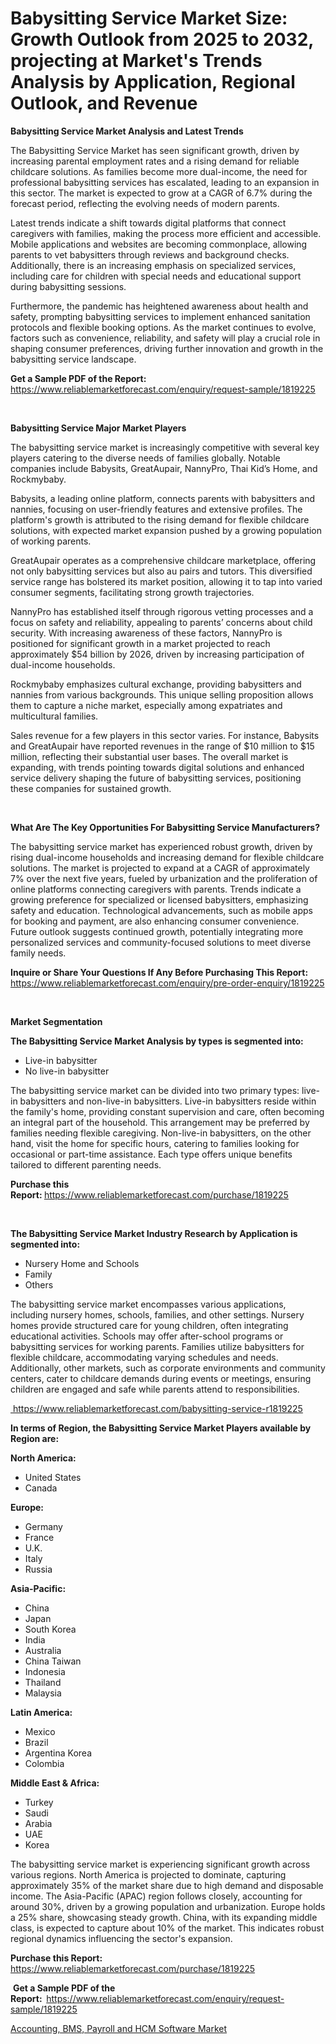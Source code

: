 <p><h1>Babysitting Service Market Size: Growth Outlook from 2025 to 2032, projecting at Market's Trends Analysis by Application, Regional Outlook, and Revenue</h1></p><p><strong>Babysitting Service Market Analysis and Latest Trends</strong></p>
<p><p>The Babysitting Service Market has seen significant growth, driven by increasing parental employment rates and a rising demand for reliable childcare solutions. As families become more dual-income, the need for professional babysitting services has escalated, leading to an expansion in this sector. The market is expected to grow at a CAGR of 6.7% during the forecast period, reflecting the evolving needs of modern parents.</p><p>Latest trends indicate a shift towards digital platforms that connect caregivers with families, making the process more efficient and accessible. Mobile applications and websites are becoming commonplace, allowing parents to vet babysitters through reviews and background checks. Additionally, there is an increasing emphasis on specialized services, including care for children with special needs and educational support during babysitting sessions.</p><p>Furthermore, the pandemic has heightened awareness about health and safety, prompting babysitting services to implement enhanced sanitation protocols and flexible booking options. As the market continues to evolve, factors such as convenience, reliability, and safety will play a crucial role in shaping consumer preferences, driving further innovation and growth in the babysitting service landscape.</p></p>
<p><strong>Get a Sample PDF of the Report:&nbsp;</strong> <a href="https://www.reliablemarketforecast.com/enquiry/request-sample/1819225?utm_campaign=2479&utm_medium=2&utm_source=Github&utm_content=ia&utm_term=09032025&utm_id=babysitting-service">https://www.reliablemarketforecast.com/enquiry/request-sample/1819225</a></p>
<p>&nbsp;</p>
<p><strong>Babysitting Service Major Market Players</strong></p>
<p><p>The babysitting service market is increasingly competitive with several key players catering to the diverse needs of families globally. Notable companies include Babysits, GreatAupair, NannyPro, Thai Kid’s Home, and Rockmybaby. </p><p>Babysits, a leading online platform, connects parents with babysitters and nannies, focusing on user-friendly features and extensive profiles. The platform's growth is attributed to the rising demand for flexible childcare solutions, with expected market expansion pushed by a growing population of working parents. </p><p>GreatAupair operates as a comprehensive childcare marketplace, offering not only babysitting services but also au pairs and tutors. This diversified service range has bolstered its market position, allowing it to tap into varied consumer segments, facilitating strong growth trajectories. </p><p>NannyPro has established itself through rigorous vetting processes and a focus on safety and reliability, appealing to parents’ concerns about child security. With increasing awareness of these factors, NannyPro is positioned for significant growth in a market projected to reach approximately $54 billion by 2026, driven by increasing participation of dual-income households.</p><p>Rockmybaby emphasizes cultural exchange, providing babysitters and nannies from various backgrounds. This unique selling proposition allows them to capture a niche market, especially among expatriates and multicultural families.</p><p>Sales revenue for a few players in this sector varies. For instance, Babysits and GreatAupair have reported revenues in the range of $10 million to $15 million, reflecting their substantial user bases. The overall market is expanding, with trends pointing towards digital solutions and enhanced service delivery shaping the future of babysitting services, positioning these companies for sustained growth.</p></p>
<p>&nbsp;</p>
<p><strong>What Are The Key Opportunities For Babysitting Service Manufacturers?</strong></p>
<p><p>The babysitting service market has experienced robust growth, driven by rising dual-income households and increasing demand for flexible childcare solutions. The market is projected to expand at a CAGR of approximately 7% over the next five years, fueled by urbanization and the proliferation of online platforms connecting caregivers with parents. Trends indicate a growing preference for specialized or licensed babysitters, emphasizing safety and education. Technological advancements, such as mobile apps for booking and payment, are also enhancing consumer convenience. Future outlook suggests continued growth, potentially integrating more personalized services and community-focused solutions to meet diverse family needs.</p></p>
<p><strong>Inquire or Share Your Questions If Any Before Purchasing This Report:</strong> <a href="https://www.reliablemarketforecast.com/enquiry/pre-order-enquiry/1819225?utm_campaign=2479&utm_medium=2&utm_source=Github&utm_content=ia&utm_term=09032025&utm_id=babysitting-service">https://www.reliablemarketforecast.com/enquiry/pre-order-enquiry/1819225</a></p>
<p>&nbsp;</p>
<p><strong>Market Segmentation</strong></p>
<p><strong>The Babysitting Service Market Analysis by types is segmented into:</strong></p>
<p><ul><li>Live-in babysitter</li><li>No live-in babysitter</li></ul></p>
<p><p>The babysitting service market can be divided into two primary types: live-in babysitters and non-live-in babysitters. Live-in babysitters reside within the family's home, providing constant supervision and care, often becoming an integral part of the household. This arrangement may be preferred by families needing flexible caregiving. Non-live-in babysitters, on the other hand, visit the home for specific hours, catering to families looking for occasional or part-time assistance. Each type offers unique benefits tailored to different parenting needs.</p></p>
<p><strong>Purchase this Report:&nbsp;</strong><a href="https://www.reliablemarketforecast.com/purchase/1819225?utm_campaign=2479&utm_medium=2&utm_source=Github&utm_content=ia&utm_term=09032025&utm_id=babysitting-service">https://www.reliablemarketforecast.com/purchase/1819225</a></p>
<p>&nbsp;</p>
<p><strong>The Babysitting Service Market Industry Research by Application is segmented into:</strong></p>
<p><ul><li>Nursery Home and Schools</li><li>Family</li><li>Others</li></ul></p>
<p><p>The babysitting service market encompasses various applications, including nursery homes, schools, families, and other settings. Nursery homes provide structured care for young children, often integrating educational activities. Schools may offer after-school programs or babysitting services for working parents. Families utilize babysitters for flexible childcare, accommodating varying schedules and needs. Additionally, other markets, such as corporate environments and community centers, cater to childcare demands during events or meetings, ensuring children are engaged and safe while parents attend to responsibilities.</p></p>
<p><a href="https://www.reliablemarketforecast.com/babysitting-service-r1819225?utm_campaign=2479&utm_medium=2&utm_source=Github&utm_content=ia&utm_term=09032025&utm_id=babysitting-service">&nbsp;https://www.reliablemarketforecast.com/babysitting-service-r1819225</a></p>
<p><strong>In terms of Region, the Babysitting Service Market Players available by Region are:</strong></p>
<p>
    <p> <strong> North America: </strong>
        <ul>
            <li>United States</li>
            <li>Canada</li>
        </ul>
        </p> 
    <p> <strong> Europe: </strong>
        <ul>
            <li>Germany</li>
            <li>France</li>
            <li>U.K.</li>
            <li>Italy</li>
            <li>Russia</li>
        </ul>
        </p> 
    <p> <strong> Asia-Pacific: </strong>
        <ul>
            <li>China</li>
            <li>Japan</li>
            <li>South Korea</li>
            <li>India</li>
            <li>Australia</li>
            <li>China Taiwan</li>
            <li>Indonesia</li>
            <li>Thailand</li>
            <li>Malaysia</li>
        </ul>
        </p> 
    <p> <strong> Latin America: </strong>
        <ul>
            <li>Mexico</li>
            <li>Brazil</li>
            <li>Argentina Korea</li>
            <li>Colombia</li>
        </ul>
        </p> 
    <p> <strong> Middle East & Africa: </strong>
        <ul>
            <li>Turkey</li>
            <li>Saudi</li>
            <li>Arabia</li>
            <li>UAE</li>
            <li>Korea</li>
        </ul>
    </p>
    </p>
<p><p>The babysitting service market is experiencing significant growth across various regions. North America is projected to dominate, capturing approximately 35% of the market share due to high demand and disposable income. The Asia-Pacific (APAC) region follows closely, accounting for around 30%, driven by a growing population and urbanization. Europe holds a 25% share, showcasing steady growth. China, with its expanding middle class, is expected to capture about 10% of the market. This indicates robust regional dynamics influencing the sector's expansion.</p></p>
<p><strong>Purchase this Report: </strong><a href="https://www.reliablemarketforecast.com/purchase/1819225?utm_campaign=2479&utm_medium=2&utm_source=Github&utm_content=ia&utm_term=09032025&utm_id=babysitting-service">https://www.reliablemarketforecast.com/purchase/1819225</a></p>
<p>&nbsp;<strong>Get a Sample PDF of the Report:&nbsp;&nbsp;</strong><a href="https://www.reliablemarketforecast.com/enquiry/request-sample/1819225?utm_campaign=2479&utm_medium=2&utm_source=Github&utm_content=ia&utm_term=09032025&utm_id=babysitting-service">https://www.reliablemarketforecast.com/enquiry/request-sample/1819225</a></p>
<p><strong></strong></p>
<p><p><a href="https://github.com/oslieselotte2192/Market-Research-Report-List-1/blob/main/accounting-bms-payroll-and-hcm-software-market.md?utm_campaign=2479&utm_medium=2&utm_source=Github&utm_content=ia&utm_term=09032025&utm_id=babysitting-service">Accounting, BMS, Payroll and HCM Software Market</a></p></p>
